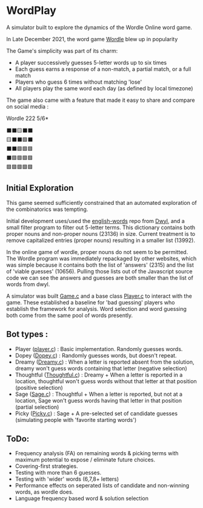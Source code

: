 # WordPlay
A simulator built to explore the dynamics of the Wordle Online word game.

In Late December 2021, the word game [Wordle](https://www.powerlanguage.co.uk/wordle/) blew up in popularity

The Game's simplicity was part of its charm:

- A player successively guesses 5-letter words up to six times
- Each guess earns a response of a non-match, a partial match, or a full match
- Players who guess 6 times without matching 'lose'
- All players play the same word each day (as defined by local timezone)

The game also came with a feature that made it easy to share and compare on social media : 

Wordle 222 5/6*

⬛⬛🟨⬛⬛<br>
🟨⬛⬛🟩⬛<br>
⬛⬛🟩🟩🟩<br>
⬛🟩🟩🟩🟩<br>
🟩🟩🟩🟩🟩<br>
## Initial Exploration

This game seemed sufficiently constrained that an automated exploration of the combinatorics was tempting. 

Initial development uses/used the [english-words](https://github.com/dwyl/english-words) repo from [Dwyl](https://github.com/dwyl), and a small filter program to filter out 5-letter terms. This dictionary contains both proper nouns and non-proper nouns (23136) in size. Current treatment is to remove capitalized entries (proper nouns) resulting in a smaller list (13992).

In the online game of wordle, proper nouns do not seem to be permitted. The Wordle program was immediately repackaged by other websites, which was simple because it contains both the list of 'answers' (2315) and the list of 'viable guesses' (10656). Pulling those lists out of the Javascript source code we can see the answers and guesses are both smaller than the list of words from dwyl. 

A simulator was built [Game.c](https://github.com/seanmunson/WordPlay/blob/main/WordPlay/Game.cs) and a base class [Player.c](https://github.com/seanmunson/WordPlay/blob/main/WordPlay/Players/Player.cs) to interact with the game. These established a baseline for 'bad guessing' players who establish the framework for analysis. Word selection and word guessing both come from the same pool of words presently. 

## Bot types : 
- Player ([player.c](https://github.com/seanmunson/WordPlay/blob/main/WordPlay/Players/Player.cs)) : Basic implementation. Randomly guesses words. 
- Dopey ([Dopey.c](https://github.com/seanmunson/WordPlay/blob/main/WordPlay/Players/Dopey.cs)) : Randomly guesses words, but doesn't repeat.
- Dreamy ([Dreamy.c](https://github.com/seanmunson/WordPlay/blob/main/WordPlay/Players/Dreamy.cs)) : When a letter is reported absent from the solution, dreamy won't guess words containing that letter (negative selection)
- Thoughtful ([Thoughtful.c](https://github.com/seanmunson/WordPlay/blob/main/WordPlay/Players/Thoughtful.cs)) : Dreamy + When a letter is reported in a location, thoughtful won't guess words without that letter at that position (positive selection)
- Sage ([Sage.c](https://github.com/seanmunson/WordPlay/blob/main/WordPlay/Players/Sage.cs)) : Thoughtful + When a letter is reported, but not at a location, Sage won't guess words having that letter in that position (partial selection)
- Picky ([Picky.c](https://github.com/seanmunson/WordPlay/blob/main/WordPlay/Players/Picky.cs)) : Sage + A pre-selected set of candidate guesses (simulating people with 'favorite starting words')


## ToDo: 
- Frequency analysis (FA) on remaining words & picking terms with maximum potential to expose / eliminate future choices. 
- Covering-first strategies.
- Testing with more than 6 guesses.
- Testing with 'wider' words (6,7,8+ letters) 
- Performance effects on seperated lists of candidate and non-winning words, as wordle does. 
- Language frequency based word & solution selection
